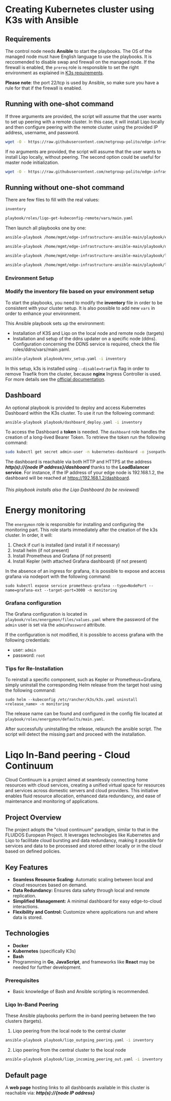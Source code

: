 # Creating Kubernetes cluster using K3s with Ansible

## Requirements
The control node needs **Ansible** to start the playbooks.
The OS of the managed node must have English language to use the playbooks. 
It is reccomended to disable swap and firewall on the managed node.
If the firewall is enabled, the  ```prereq``` role is responsible to set the right environment as explained in [K3s requirements](https://docs.k3s.io/installation/requirements).

**Please note**: the port 22/tcp is used by Ansible, so make sure you have a rule for that if the firewall is enabled. 

## Running with one-shot command

If three arguments are provided, the script will assume that the user wants to set up peering with a remote cluster.
In this case, it will install Liqo locally and then configure peering with the remote cluster using the provided IP address, username, and password.

```bash 
wget -O - https://raw.githubusercontent.com/netgroup-polito/edge-infrastructure-ansible/main/setup/edge-pc-local-setup.sh <remote_target_ip> <remote_target_user> <remote_target_password> | sudo bash 
```

If no arguments are provided, the script will assume that the user wants to install Liqo locally, without peering.
The second option could be useful for master node initialization.
```bash 
wget -O - https://raw.githubusercontent.com/netgroup-polito/edge-infrastructure-ansible/main/setup/edge-pc-local-setup.sh | sudo bash 
```

## Running without one-shot command

There are few files to fill with the real values:
```bash 
inventory 
```
```bash 
playbook/roles/liqo-get-kubeconfig-remote/vars/main.yaml 
```

Then launch all playbooks one by one:
```bash 
ansible-playbook /home/mgmt/edge-infrastructure-ansible-main/playbook/env_setup.yaml -i /home/mgmt/edge-infrastructure-ansible-main/inventory 
```
```bash 
ansible-playbook /home/mgmt/edge-infrastructure-ansible-main/playbook/dashboard_deploy.yaml -i /home/mgmt/edge-infrastructure-ansible-main/inventory 
```
```bash 
ansible-playbook /home/mgmt/edge-infrastructure-ansible-main/playbook/liqo_incoming_peering.yaml -i /home/mgmt/edge-infrastructure-ansible-main/inventory 
```
```bash 
ansible-playbook /home/mgmt/edge-infrastructure-ansible-main/playbook/liqo_outgoing_peering.yaml -i /home/mgmt/edge-infrastructure-ansible-main/inventory 
```

### Environment Setup

### Modify the inventory file based on your environment setup
To start the playbooks, you need to modify the **inventory** file in order to be consistent with your cluster setup. 
It is also possible to add new ```vars``` in order to enhance your environment. 

This Ansible playbook sets up the environment:
- Installation of K3S and Liqo on the local node and remote node (targets)
- Installation and setup of the ddns updater on a specific node (ddns). Configuration concerning the DDNS service is required, check the file roles/ddns/vars/main.yaml.

```bash
ansible-playbook playbook/env_setup.yaml -i inventory
```

In this setup, k3s is installed using ```--disable=traefik``` flag in order to remove Traefik from the cluster, because **nginx** Ingress Controller is used. For more details see the [official documentation](https://docs.k3s.io/networking/networking-services).

## Dashboard
An optional playbook is provided to deploy and access Kubernetes Dashboard within the K3s cluster. To use it run the following command:

```bash
ansible-playbook playbook/dashboard_deploy.yaml -i inventory   ⁠
```

To access the Dashboard a **token** is needed. The ```dashboard``` role handles the creation of a long-lived Bearer Token.
To retrieve the token run the following command:
```bash
sudo kubectl get secret admin-user -n kubernetes-dashboard -o jsonpath={".data.token"} | base64 -d
```

The dashboard is reachable via both HTTP and HTTPS at the address __*http(s)://{node IP address}/dashboard*__ thanks to the **LoadBalancer service**.
For instance, if the IP address of your edge node is 192.168.1.2, the dashboard will be reached at https://192.168.1.2/dashboard.

###### This playbook installs also the Liqo Dashboard (to be reviewed)

# Energy monitoring
The ```energymon``` role is responsible for installing and configuring the monitoring part.
This role starts immediately after the creation of the k3s cluster.
In order, it will:

1. Check if curl is installed (and install it if necessary)
1. Install helm (if not present)
1. Install Prometheus and Grafana (if not present)
1. Install Kepler (with attached Grafana dashboard) (if not present)

In the absence of an ingress for grafana, it is possible to expose and access grafana via nodeport with the following command:

```sudo kubectl expose service prometheus-grafana --type=NodePort --name=grafana-ext --target-port=3000 -n monitoring```

### Grafana configuration

The Grafana configuration is located in ```playbook/roles/energymon/files/values.yaml``` where the password of the ```admin``` user is set via the ```adminPassword``` attribute.

If the configuration is not modified, it is possible to access grafana with the following credentials:

- user: ```admin```
- password: ```root```

### Tips for Re-Installation

To reinstall a specific component, such as Kepler or Prometheus+Grafana, simply uninstall the corresponding Helm release from the target host using the following command:

```sudo helm --kubeconfig /etc/rancher/k3s/k3s.yaml uninstall <release_name> -n monitoring```

The release name can be found and configured in the config file located at ```playbook/roles/energymon/defaults/main.yaml```.

After successfully uninstalling the release, relaunch the ansible script. The script will detect the missing part and proceed with the installation.

# Liqo In-Band peering - Cloud Continuum

Cloud Continuum is a project aimed at seamlessly connecting home resources with cloud services, creating a unified virtual space for resources and services across domestic servers and cloud providers. This initiative enables fluid resource allocation, enhanced data redundancy, and ease of maintenance and monitoring of applications.

## Project Overview

The project adopts the "cloud continuum" paradigm, similar to that in the FLUIDOS European Project. It leverages technologies like Kubernetes and Liqo to facilitate cloud bursting and data redundancy, making it possible for services and data to be processed and stored either locally or in the cloud based on defined policies.

## Key Features

- **Seamless Resource Scaling:** Automatic scaling between local and cloud resources based on demand.
- **Data Redundancy:** Ensures data safety through local and remote replication.
- **Simplified Management:** A minimal dashboard for easy edge-to-cloud interactions.
- **Flexibility and Control:** Customize where applications run and where data is stored.

## Technologies

- **Docker**
- **Kubernetes** (specifically K3s)
- **Bash**
- Programming in **Go**, **JavaScript**, and frameworks like **React** may be needed for further development.

### Prerequisites

- Basic knowledge of Bash and Ansible scripting is recommended.

### Liqo In-Band Peering

These Ansible playbooks perform the in-band peering between the two clusters (targets).

1. Liqo peering from the local node to the central cluster

```bash
ansible-playbook playbook/liqo_outgoing_peering.yaml -i inventory
```

2. Liqo peering from the central cluster to the local node

```bash
ansible-playbook playbook/liqo_incoming_peering_out.yaml -i inventory
```

## Default page

A **web page** hosting links to all dashboards available in this cluster is reachable via: __*http(s)://{node IP address}*__
